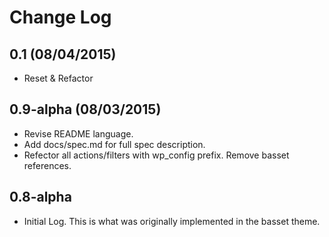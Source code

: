 # Change Log

## 0.1 (08/04/2015)
* Reset & Refactor

## 0.9-alpha (08/03/2015)
* Revise README language.
* Add docs/spec.md for full spec description.
* Refector all actions/filters with wp_config prefix. Remove basset references.

## 0.8-alpha
* Initial Log. This is what was originally implemented in the basset theme.
